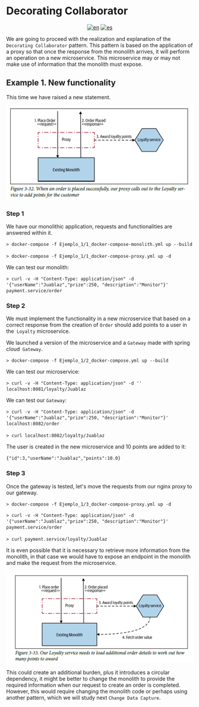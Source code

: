 # **Decorating Collaborator**
<div align="center">

[![en](https://img.shields.io/badge/lang-en-red.svg)](https://github.com/MasterCloudApps-Projects/Monolith-to-Microservices-Examples/tree/master/Decorating_Collaborator/README.md)
[![es](https://img.shields.io/badge/lang-es-yellow.svg)](https://github.com/MasterCloudApps-Projects/Monolith-to-Microservices-Examples/tree/master/Decorating_Collaborator/README.es.md)
</div>

We are going to proceed with the realization and explanation of the `Decorating Collaborator` pattern. This pattern is based on the application of a proxy so that once the response from the monolith arrives, it will perform an operation on a new microservice. This microservice may or may not make use of information that the monolith must expose.

## **Example 1. New functionality**

This time we have raised a new statement.
<div align="center">

![alt text](3.32_decorating_collaborator.png)
</div>

### **Step 1**

We have our monolithic application, requests and functionalities are answered within it.

```
> docker-compose -f Ejemplo_1/1_docker-compose-monolith.yml up --build

> docker-compose -f Ejemplo_1/1_docker-compose-proxy.yml up -d
```

We can test our monolith:
```
> curl -v -H "Content-Type: application/json" -d '{"userName":"Juablaz","prize":250, "description":"Monitor"}' payment.service/order
```


### **Step 2**
We must implement the functionality in a new microservice that based on a correct response from the creation of `Order` should add points to a user in the` Loyalty` microservice.

We launched a version of the microservice and a `Gateway` made with spring cloud` Gateway`.

```
> docker-compose -f Ejemplo_1/2_docker-compose.yml up --build
```

We can test our microservice:
```
> curl -v -H "Content-Type: application/json" -d '' localhost:8081/loyalty/Juablaz
```

We can test our `Gateway`:

```
> curl -v -H "Content-Type: application/json" -d '{"userName":"Juablaz","prize":250, "description":"Monitor"}' localhost:8082/order

> curl localhost:8082/loyalty/Juablaz
```

The user is created in the new microservice and 10 points are added to it:
```
{"id":3,"userName":"Juablaz","points":10.0}
```

### **Step 3**
Once the gateway is tested, let's move the requests from our nginx proxy to our gateway.

```
> docker-compose -f Ejemplo_1/3_docker-compose-proxy.yml up -d
```

```
> curl -v -H "Content-Type: application/json" -d '{"userName":"Juablaz","prize":250, "description":"Monitor"}' payment.service/order

> curl payment.service/loyalty/Juablaz
```

It is even possible that it is necessary to retrieve more information from the monolith, in that case we would have to expose an endpoint in the monolith and make the request from the microservice.

<div align="center">

![alt text](3.33_decorating_collaborator.png)
</div>

This could create an additional burden, plus it introduces a circular dependency, it might be better to change the monolith to provide the required information when our request to create an order is completed. However, this would require changing the monolith code or perhaps using another pattern, which we will study next `Change Data Capture`.
